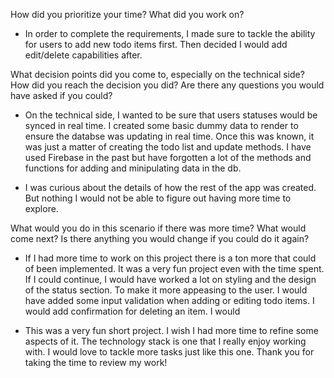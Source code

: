 How did you prioritize your time?  What did you work on?

- In order to complete the requirements, I made sure to tackle the ability for users to add new todo items first. Then decided I would add edit/delete capabilities after.


What decision points did you come to, especially on the technical side?  How did you reach the decision you did?  Are there any questions you would have asked if you could?

- On the technical side, I wanted to be sure that users statuses would be synced in real time. I created some basic dummy data to render to ensure the databse was updating in real time. Once this was known, it was just a matter of creating the todo list and update methods. I have used Firebase in the past but have forgotten a lot of the methods and functions for adding and minipulating data in the db.

- I was curious about the details of how the rest of the app was created. But nothing I would not be able to figure out having more time to explore.


What would you do in this scenario if there was more time? What would come next? Is there anything you would change if you could do it again?

- If I had more time to work on this project there is a ton more that could of been implemented. It was a very fun project even with the time spent. If I could continue, I would have worked a lot on styling and the design of the status section. To make it more appeasing to the user.
I would have added some input validation when adding or editing todo items. I would add confirmation for deleting an item. I would

- This was a very fun short project. I wish I had more time to refine some aspects of it. The technology stack is one that I really enjoy working with. I would love to tackle more tasks just like this one. Thank you for taking the time to review my work!